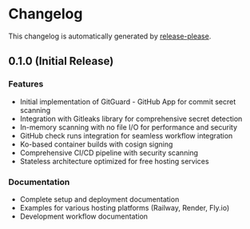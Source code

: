 # Changelog

This changelog is automatically generated by [release-please](https://github.com/googleapis/release-please).

## 0.1.0 (Initial Release)

### Features

* Initial implementation of GitGuard - GitHub App for commit secret scanning
* Integration with Gitleaks library for comprehensive secret detection
* In-memory scanning with no file I/O for performance and security
* GitHub check runs integration for seamless workflow integration
* Ko-based container builds with cosign signing
* Comprehensive CI/CD pipeline with security scanning
* Stateless architecture optimized for free hosting services

### Documentation

* Complete setup and deployment documentation
* Examples for various hosting platforms (Railway, Render, Fly.io)
* Development workflow documentation 